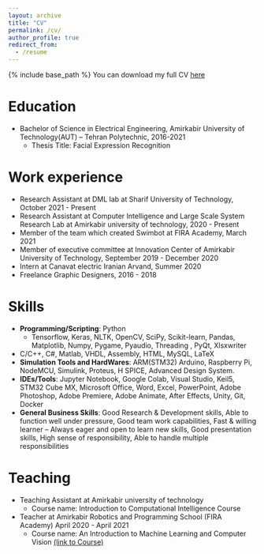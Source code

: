 ```yaml
---
layout: archive
title: "CV"
permalink: /cv/
author_profile: true
redirect_from:
  - /resume
---
```


{% include base_path %}
You can download my full CV <a href="https://github.com/MohammadJRanjbar/MohammadJRanjbar.github.io/raw/master/images/CV.pdf">here</a>

Education
======
* Bachelor of Science in Electrical Engineering, Amirkabir University of Technology(AUT) – Tehran Polytechnic, 2016-2021
  *  Thesis Title: Facial Expression Recognition

Work experience
======
* Research Assistant at DML lab at Sharif University of Technology, October 2021 - Present
* Research Assistant at Computer Intelligence and Large Scale System Research Lab at Amirkabir university of technology, 2020 - Present
* Member of the team which created Swimbot at FIRA Academy, March 2021
*  Member of executive committee at Innovation Center of Amirkabir University of Technology, September 2019 - December 2020
*  Intern at Canavat electric Iranian Arvand, Summer 2020
*  Freelance Graphic Designers, 2016 - 2018 

Skills
======
* **Programming/Scripting**: Python
  * Tensorflow, Keras, NLTK, OpenCV, SciPy, Scikit-learn, Pandas, Matplotlib, Numpy, Pygame, Pyaudio, Threading , PyQt, Xlsxwriter
* C/C++, C#, Matlab, VHDL, Assembly, HTML, MySQL, LaTeX
* **Simulation Tools and HardWares**: ARM(STM32) Arduino, Raspberry Pi, NodeMCU,  Simulink, Proteus, H SPICE, Advanced Design System.
* **IDEs/Tools**: Jupyter Notebook, Google Colab,  Visual Studio, Keil5, STM32 Cube MX, Microsoft Office, Word, Excel, PowerPoint, Adobe Photoshop, Adobe Premiere, Adobe Animate, After Effects, Unity, Git, Docker
* **General Business Skills**: Good Research & Development skills, Able to function well under pressure, Good team work capabilities, Fast & willing learner – Always eager and open to learn new skills, Good presentation skills, High sense of responsibility, Able to handle multiple responsibilities

Teaching
======
* Teaching Assistant at Amirkabir university of technology
  * Course name:  Introduction to Computational Intelligence Course
* Teacher at Amirkabir Robotics and Programming School (FIRA Academy) April 2020 - April 2021
  * Course name: An Introduction to Machine Learning and Computer Vision [(link to Course)](https://github.com/MohammadJRanjbar/My-Machine-Learning-and-Computer-Vision-Course)
